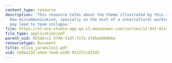 ```yaml
---
content_type: resource
description: 'This resource talks about the theme illustrated by this reaction paper:
  How miscommunication, specially in the mist of a intercultural working environment,
  may lead to team collapse.'
file: https://ol-ocw-studio-app-qa.s3.amazonaws.com/courses/11-941-disaster-vulnerability-and-resilience-spring-2005/c68ba232a5e47ea0a1969522fccd23d3_elisa_jaramilo11.pdf
file_type: application/pdf
parent_uid: 025decc2-3746-51df-f1f2-1fd5ad489b6e
resourcetype: Document
title: elisa_jaramilo11.pdf
uid: c68ba232-a5e4-7ea0-a196-9522fccd23d3
---
```

